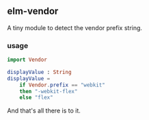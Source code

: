 
## elm-vendor
A tiny module to detect the vendor prefix string.

### usage

```elm
import Vendor

displayValue : String
displayValue =
    if Vendor.prefix == "webkit"
    then "-webkit-flex"
    else "flex"
```

And that's all there is to it.
